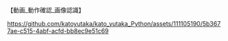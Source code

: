 【動画_動作確認_画像認識】

https://github.com/katoyutaka/kato_yutaka_Python/assets/111105190/5b3677ae-c515-4abf-acfd-bb8ec9e51c69

